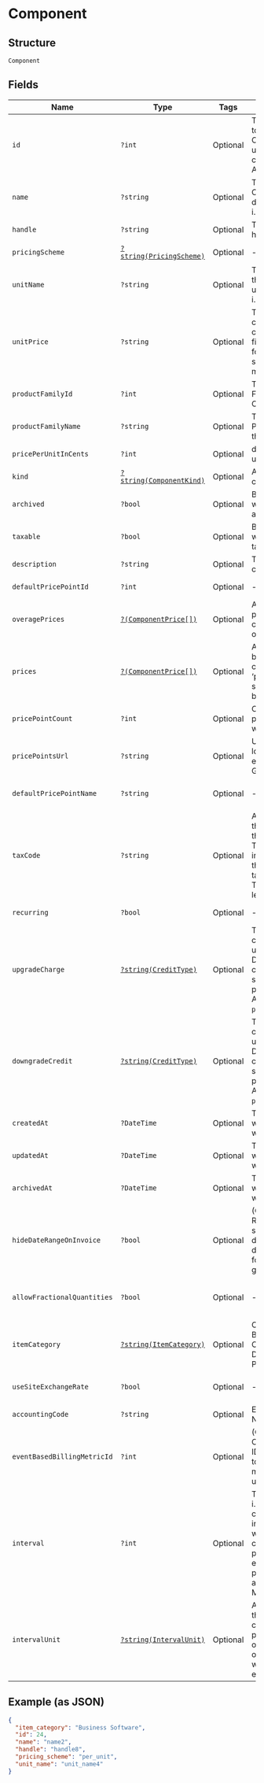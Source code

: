 
# Component

## Structure

`Component`

## Fields

| Name | Type | Tags | Description | Getter | Setter |
|  --- | --- | --- | --- | --- | --- |
| `id` | `?int` | Optional | The unique ID assigned to the component by Chargify. This ID can be used to fetch the component from the API. | getId(): ?int | setId(?int id): void |
| `name` | `?string` | Optional | The name of the Component, suitable for display on statements. i.e. Text Messages. | getName(): ?string | setName(?string name): void |
| `handle` | `?string` | Optional | The component API handle | getHandle(): ?string | setHandle(?string handle): void |
| `pricingScheme` | [`?string(PricingScheme)`](../../doc/models/pricing-scheme.md) | Optional | - | getPricingScheme(): ?string | setPricingScheme(?string pricingScheme): void |
| `unitName` | `?string` | Optional | The name of the unit that the component’s usage is measured in. i.e. message | getUnitName(): ?string | setUnitName(?string unitName): void |
| `unitPrice` | `?string` | Optional | The amount the customer will be charged per unit. This field is only populated for ‘per_unit’ pricing schemes, otherwise it may be null. | getUnitPrice(): ?string | setUnitPrice(?string unitPrice): void |
| `productFamilyId` | `?int` | Optional | The id of the Product Family to which the Component belongs | getProductFamilyId(): ?int | setProductFamilyId(?int productFamilyId): void |
| `productFamilyName` | `?string` | Optional | The name of the Product Family to which the Component belongs | getProductFamilyName(): ?string | setProductFamilyName(?string productFamilyName): void |
| `pricePerUnitInCents` | `?int` | Optional | deprecated - use unit_price instead | getPricePerUnitInCents(): ?int | setPricePerUnitInCents(?int pricePerUnitInCents): void |
| `kind` | [`?string(ComponentKind)`](../../doc/models/component-kind.md) | Optional | A handle for the component type | getKind(): ?string | setKind(?string kind): void |
| `archived` | `?bool` | Optional | Boolean flag describing whether a component is archived or not. | getArchived(): ?bool | setArchived(?bool archived): void |
| `taxable` | `?bool` | Optional | Boolean flag describing whether a component is taxable or not. | getTaxable(): ?bool | setTaxable(?bool taxable): void |
| `description` | `?string` | Optional | The description of the component. | getDescription(): ?string | setDescription(?string description): void |
| `defaultPricePointId` | `?int` | Optional | - | getDefaultPricePointId(): ?int | setDefaultPricePointId(?int defaultPricePointId): void |
| `overagePrices` | [`?(ComponentPrice[])`](../../doc/models/component-price.md) | Optional | Applicable only to prepaid usage components. An array of overage price brackets. | getOveragePrices(): ?array | setOveragePrices(?array overagePrices): void |
| `prices` | [`?(ComponentPrice[])`](../../doc/models/component-price.md) | Optional | An array of price brackets. If the component uses the ‘per_unit’ pricing scheme, this array will be empty. | getPrices(): ?array | setPrices(?array prices): void |
| `pricePointCount` | `?int` | Optional | Count for the number of price points associated with the component | getPricePointCount(): ?int | setPricePointCount(?int pricePointCount): void |
| `pricePointsUrl` | `?string` | Optional | URL that points to the location to read the existing price points via GET request | getPricePointsUrl(): ?string | setPricePointsUrl(?string pricePointsUrl): void |
| `defaultPricePointName` | `?string` | Optional | - | getDefaultPricePointName(): ?string | setDefaultPricePointName(?string defaultPricePointName): void |
| `taxCode` | `?string` | Optional | A string representing the tax code related to the component type. This is especially important when using the Avalara service to tax based on locale. This attribute has a max length of 10 characters. | getTaxCode(): ?string | setTaxCode(?string taxCode): void |
| `recurring` | `?bool` | Optional | - | getRecurring(): ?bool | setRecurring(?bool recurring): void |
| `upgradeCharge` | [`?string(CreditType)`](../../doc/models/credit-type.md) | Optional | The type of credit to be created when upgrading/downgrading. Defaults to the component and then site setting if one is not provided.<br>Available values: `full`, `prorated`, `none`. | getUpgradeCharge(): ?string | setUpgradeCharge(?string upgradeCharge): void |
| `downgradeCredit` | [`?string(CreditType)`](../../doc/models/credit-type.md) | Optional | The type of credit to be created when upgrading/downgrading. Defaults to the component and then site setting if one is not provided.<br>Available values: `full`, `prorated`, `none`. | getDowngradeCredit(): ?string | setDowngradeCredit(?string downgradeCredit): void |
| `createdAt` | `?DateTime` | Optional | Timestamp indicating when this component was created | getCreatedAt(): ?\DateTime | setCreatedAt(?\DateTime createdAt): void |
| `updatedAt` | `?DateTime` | Optional | Timestamp indicating when this component was updated | getUpdatedAt(): ?\DateTime | setUpdatedAt(?\DateTime updatedAt): void |
| `archivedAt` | `?DateTime` | Optional | Timestamp indicating when this component was archived | getArchivedAt(): ?\DateTime | setArchivedAt(?\DateTime archivedAt): void |
| `hideDateRangeOnInvoice` | `?bool` | Optional | (Only available on Relationship Invoicing sites) Boolean flag describing if the service date range should show for the component on generated invoices. | getHideDateRangeOnInvoice(): ?bool | setHideDateRangeOnInvoice(?bool hideDateRangeOnInvoice): void |
| `allowFractionalQuantities` | `?bool` | Optional | - | getAllowFractionalQuantities(): ?bool | setAllowFractionalQuantities(?bool allowFractionalQuantities): void |
| `itemCategory` | [`?string(ItemCategory)`](../../doc/models/item-category.md) | Optional | One of the following: Business Software, Consumer Software, Digital Services, Physical Goods, Other | getItemCategory(): ?string | setItemCategory(?string itemCategory): void |
| `useSiteExchangeRate` | `?bool` | Optional | - | getUseSiteExchangeRate(): ?bool | setUseSiteExchangeRate(?bool useSiteExchangeRate): void |
| `accountingCode` | `?string` | Optional | E.g. Internal ID or SKU Number | getAccountingCode(): ?string | setAccountingCode(?string accountingCode): void |
| `eventBasedBillingMetricId` | `?int` | Optional | (Only for Event Based Components) This is an ID of a metric attached to the component. This metric is used to bill upon collected events. | getEventBasedBillingMetricId(): ?int | setEventBasedBillingMetricId(?int eventBasedBillingMetricId): void |
| `interval` | `?int` | Optional | The numerical interval. i.e. an interval of ‘30’ coupled with an interval_unit of day would mean this component's default price point would renew every 30 days. This property is only available for sites with Multifrequency enabled. | getInterval(): ?int | setInterval(?int interval): void |
| `intervalUnit` | [`?string(IntervalUnit)`](../../doc/models/interval-unit.md) | Optional | A string representing the interval unit for this component's default price point, either month or day. This property is only available for sites with Multifrequency enabled. | getIntervalUnit(): ?string | setIntervalUnit(?string intervalUnit): void |

## Example (as JSON)

```json
{
  "item_category": "Business Software",
  "id": 24,
  "name": "name2",
  "handle": "handle8",
  "pricing_scheme": "per_unit",
  "unit_name": "unit_name4"
}
```

